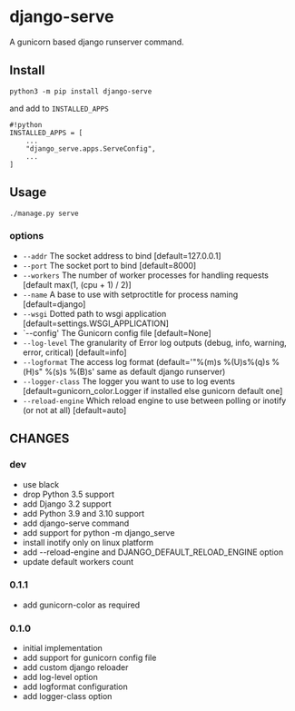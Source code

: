 # django-serve

A gunicorn based django runserver command.


## Install ##

`python3 -m pip install django-serve`

and add to `INSTALLED_APPS`

```
#!python
INSTALLED_APPS = [
    ...
    "django_serve.apps.ServeConfig",
    ...
]
```

## Usage ##

```!shell
./manage.py serve
```

### options

* `--addr` The socket address to bind [default=127.0.0.1]
* `--port` The socket port to bind [default=8000]
* `--workers` The number of worker processes for handling requests [default max(1, (cpu + 1) / 2)]
* `--name` A base to use with setproctitle for process naming [default=django]
* `--wsgi` Dotted path to wsgi application [default=settings.WSGI_APPLICATION]
* `--config' The Gunicorn config file [default=None]
* `--log-level` The granularity of Error log outputs (debug, info, warning, error, critical) [default=info]
* `--logformat` The access log format (default='"%(m)s %(U)s%(q)s %(H)s" %(s)s %(B)s' same as default django runserver)
* `--logger-class` The logger you want to use to log events [default=gunicorn_color.Logger if installed else gunicorn default one]
* `--reload-engine` Which reload engine to use between polling or inotify (or not at all) [default=auto]


## CHANGES ##

### dev

* use black
* drop Python 3.5 support
* add Django 3.2 support
* add Python 3.9 and 3.10 support
* add django-serve command
* add support for python -m django_serve
* install inotify only on linux platform
* add --reload-engine and DJANGO_DEFAULT_RELOAD_ENGINE option
* update default workers count

### 0.1.1

* add gunicorn-color as required

### 0.1.0

* initial implementation
* add support for gunicorn config file
* add custom django reloader
* add log-level option
* add logformat configuration
* add logger-class option
